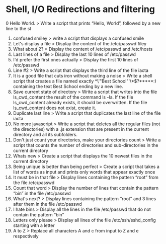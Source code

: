 # Shell, I/O Redirections and filtering
0 Hello World. > Write a script that prints “Hello, World”, followed by a new line to the st
1. confused smiley > write a script that displays a confused smile
2. Let's display a file > Display the content of the /etc/passwd filey
3. What about 2? > Display the content of /etc/passwd and /etc/hosts
4. Last lines of a file > Display the last 10 lines of /etc/passwd
5. I'd prefer the first ones actually > Display the first 10 lines of /etc/passwd
6. Line #2 > Write a script that displays the third line of the file iacta
7. It is a good file that cuts iron without making a noise > Write a shell script that creates a file named exactly \*\\'"Best School"\'\\*$\?\*\*\*\*\*:) containing the text Best School ending by a new line.
8. Save current state of directory > Write a script that writes into the file ls_cwd_content the result of the command ls -la. If the file ls_cwd_content already exists, it should be overwritten. If the file ls_cwd_content does not exist, create it.
9. Duplicate last line > Write a script that duplicates the last line of the file iacta
10. No more javascript > Write a script that deletes all the regular files (not the directories) with a .js extension that are present in the current directory and all its subfolders.
11. Don't just count your directories, make your directories count > Write a script that counts the number of directories and sub-directories in the current directory
12. Whats new > Create a script that displays the 10 newest files in the current directory
13. Being unique is better than being perfect > Create a script that takes a list of words as input and prints only words that appear exactly once
14. It must be in that file > Display lines containing the pattern “root” from the file /etc/passwd
15. Count that word > Display the number of lines that contain the pattern “bin” in the file /etc/passwd
16. What's next? > Display lines containing the pattern “root” and 3 lines after them in the file /etc/passwd
17. I hate bins > Display all the lines in the file /etc/passwd that do not contain the pattern “bin”
18. Letters only please > Display all lines of the file /etc/ssh/sshd_config starting with a letter
19. A to Z > Replace all characters A and c from input to Z and e respectively

